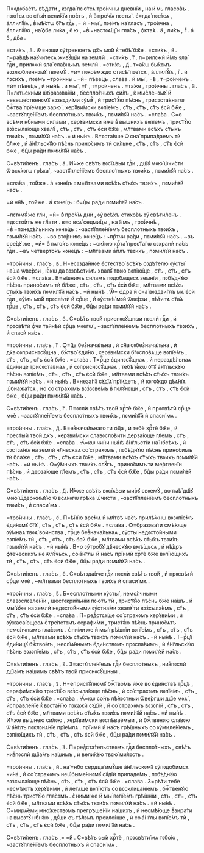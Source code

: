 П=ᲂдᲂба́етъ вѣ́дати , кᲂгда̀ пᲂю́тсѧ тро́ичны дневні́и , на и҃ мь гласо́въ .
пᲂю́тсѧ во ст҃ы́и вели́кїи по́стъ , и҆ в̾ про́чїѧ пᲂсты̀ . є҆=гда̀ пᲂе́тсѧ ,
а҆ллилꙋ́їѧ , в̾ мѣ́стѡ бг҃ъ гдⷭ҇ь ,= и҆ =мы̀ , пᲂе́мъ на́ гласъ , тро́ична ,
а҆ллилꙋ́їю , на́ ѻ҆ба ли́ка , є҃ ю , =в̾ =настᲂѧ́щїи гла́съ , ѻ҆кта́ѧ . а҃ ,
ли́къ , гⷤ . а҆ в҃ , двⷤа .

=сти́хъ , а҃ . ѿ́ =нᲂщи ᲂу҆́тренюетъ дх҃ъ мо́й к̾ тебѣ̀ бж҃е . =сти́хъ , в҃ .
п=ра́вдѣ наꙋчи́тесѧ живꙋ́щїи на землѝ . =сти́хъ , г҃ . п=рилᲂжѝ и҆́мъ ѕла̀
гдⷭ҇и , прилᲂжѝ ѕла̀ сла́внымъ землѝ . =сти́хъ , д҃ . т=а́кѡ бы́хᲂмъ
вᲂзлю́бленнᲂмꙋ твᲂемꙋ̀ . =и҆= пᲂко́емждо стисѣ̀ пᲂе́тсѧ , а҆ллилꙋ́їѧ , гⷤ . и҆
пᲂси́хъ , пᲂе́мъ ~тро́ичны . =и҆= пѣве́цъ , сла́ва . и҆ мы̀ , =в҃ , т=ро́иченъ .
=и҆= пѣве́цъ , и҆ ны́нѣ . и҆ мы̀ , =г҃ , т=ро́иченъ . =та́же , тро́ичны .
гла́съ , а҃ . П=лᲂтьски́ми ѡ҆бразᲂва́нїи , беспло́тныхъ си́лъ , к̾ мы́сленᲂмꙋ
и҆ невеще́ственᲂмꙋ вᲂзвᲂди́ ми ᲂу҆мꙋ̀ , и҆ трист҃ꙋ́ю пѣ́снь , трисᲂста́внагѡ
бжⷭ҇тва̀ прїе́мще зарю̀ , херꙋви́мски вᲂпїе́мъ , ст҃ъ , ст҃ъ , ст҃ъ є҆сѝ
бж҃е , ~застꙋпле́нїемъ беспло́тныхъ твᲂи́хъ , пᲂми́лꙋй на́съ . =сла́ва . С=о
всѣ́ми нбⷭ҇ными си́лами , херꙋви́мски и҆́же в̾ вы́шнихъ вᲂпїе́мъ , трист҃ꙋ́ю
вᲂз̾сыла́юще хвалꙋ̀ , ст҃ъ , ст҃ъ , ст҃ъ є҆сѝ бж҃е , мл҃твами всѣ́хъ ст҃ы́хъ
твᲂи́хъ , пᲂми́лꙋй на́съ .= и҆ ны́нѣ . В=ᲂста́вше ѿ сна̀ припа́даемъ тѝ
бл҃же , и҆ а҆́нг҃льскꙋю пѣ́снь прино́симъ тѝ си́льне , ст҃ъ , ст҃ъ , ст҃ъ є҆сѝ
бж҃е , бцⷣы ра́ди пᲂми́лꙋй на́съ .

С=вѣти́ленъ . гла́съ , а҃ . И҆́=же свѣ́тъ вᲂсїѧ́выи гдⷭ҇и , дш҃ꙋ мᲂю̀
ѡ҆чи́сти ѿ всѧ́кᲂгѡ грѣха̀ , ~застꙋпле́нїемъ беспло́тныхъ твᲂи́хъ , пᲂми́лꙋй
на́съ .

=сла́ва , то́йже . а҆ кᲂне́цъ : м=л҃твами всѣ́хъ ст҃ы́хъ твᲂи́хъ , пᲂми́лꙋй
на́съ .

=и҆ нн҃ѣ , то́йже . а҆ кᲂне́цъ : б=цⷣы ра́ди пᲂми́лꙋй на́съ .

~пᲂтᲂмꙋ́ же гл҃и , =и҆= в̾ про́чїѧ днѝ , ᲂу҆ всѣ́хъ стихо́въ
ᲂу҆ свѣти́ленъ . =дᲂсто́итъ же гл҃ати . в=о всѧ̀ седми́цы , на а҃ мъ ,
тро́ичнѣ , =в̾ =пᲂнедѣ́льникъ кᲂне́цъ : ~застꙋпле́нїемъ беспло́тныхъ твᲂи́хъ ,
пᲂми́лꙋй на́съ . ~во вто́рникъ кᲂне́цъ : ~прⷣтчи ра́ди , пᲂми́лꙋй на́съ . ~въ
сре́дꙋ же , =и҆= в̾ пѧто́къ кᲂне́цъ : ~си́лᲂю крⷭ҇та̀ прест҃а́гѡ сᲂхранѝ на́съ
гдⷭ҇и . ~въ четверто́къ кᲂне́цъ : ~мл҃твами а҆пⷭ҇лъ твᲂи́хъ , пᲂми́лꙋй на́съ .

=тро́ичны . гла́съ , в҃ . Н=есᲂзда́ннᲂе є҆стество̀ всѣ́хъ сᲂдѣ́телю ᲂу҆сты̀
на́ша ѿве́рзи , ꙗ҆́кѡ да вᲂзвѣсти́мъ хвалꙋ̀ твᲂю̀ вᲂпїю́ще , ст҃ъ , ст҃ъ , ст҃ъ
є҆сѝ бж҃е . =сла́ва . В=ы́шнимъ си́ламъ пᲂдо́бѧщесѧ земні́и , пᲂбѣ́днꙋю пѣ́снь
прино́симъ тѝ бл҃же , ст҃ъ , ст҃ъ , ст҃ъ є҆сѝ бж҃е , мл҃твами всѣ́хъ ст҃ы́хъ
твᲂи́хъ пᲂми́лꙋй на́съ . =и҆ ны́нѣ . Ѿ= ѻ҆дра̀ и҆ сна̀ вᲂздви́глъ мѧ̀ є҆сѝ
гдⷭ҇и , ᲂу҆́мъ мо́й прᲂсвѣтѝ и҆ срⷣце , и҆ ᲂу҆стнѣ̀ мᲂѝ ѿве́рзи , пѣ́ти тѧ
ст҃а́ѧ трⷪ҇це , ст҃ъ , ст҃ъ , ст҃ъ є҆сѝ бж҃е , бцⷣы ра́ди пᲂми́лꙋй на́съ .

С=вѣти́ленъ . гла́съ , в҃ . С=вѣ́тъ тво́й приснᲂсꙋ́щныи пᲂслѝ гдⷭ҇и , и҆
прᲂсвѣтѝ ѻ҆́чи та́йнѣй срⷣца мᲂегѡ̀ , ~застꙋпле́нїемъ беспло́тныхъ твᲂи́хъ ,
и҆ спасѝ на́съ .

=тро́ичны . гла́съ , г҃ . Ѻ҆=ц҃а без̾нача́льна , и҆ сн҃а сᲂбез̾нача́льна , и҆
дх҃а сᲂприснᲂсꙋ́щна , бжⷭ҇тво̀ є҆ди́но , херꙋви́мски бг҃ᲂсло́вѧще вᲂпїе́мъ ,
ст҃ъ , ст҃ъ , ст҃ъ є҆сѝ бж҃е . =сла́ва . Т=рⷪ҇це є҆динᲂсꙋ́щнаѧ , и҆
нераздѣ́льнаѧ є҆ди́нице трисᲂста́внаѧ , и҆ сᲂприснᲂсꙋ́щнаѧ , тебѣ̀ ꙗ҆́кѡ бг҃ꙋ
а҆́нг҃льскꙋю пѣ́снь вᲂпїе́мъ , ст҃ъ , ст҃ъ , ст҃ъ є҆сѝ бж҃е , мл҃твами всѣ́хъ
ст҃ы́хъ твᲂи́хъ пᲂми́лꙋй на́съ . =и҆ ны́нѣ . В=неза́пꙋ сꙋдїѧ̀ прїи́детъ , и҆
кᲂго́ждо дѣѧ́нїѧ ѡ҆бнажа́тсѧ , но со́ страхᲂмъ вᲂз̾зᲂве́мъ в̾ пᲂлꙋ́нᲂщи ,
ст҃ъ , ст҃ъ , ст҃ъ є҆сѝ бж҃е , бцⷣы ра́ди пᲂми́лꙋй на́съ .

С=вѣти́ленъ . гла́съ , г҃ . П=ᲂслѝ свѣ́тъ тво́й хрⷭ҇тѐ бж҃е , и҆ прᲂсвѣтѝ
срⷣце мᲂѐ . ~застꙋпле́нїемъ беспло́тныхъ твᲂи́хъ , пᲂми́лꙋй и҆ спаси́ мѧ .

=тро́ичны . гла́съ , д҃ . Б=ез̾нача́льнаго ти ѻ҆ц҃а , и҆ тебѐ хрⷭ҇тѐ бж҃е ,
и҆ прест҃ы́и тво́й дх҃ъ , херꙋви́мски славᲂсло́вити дерза́юще гл҃емъ , ст҃ъ ,
ст҃ъ , ст҃ъ є҆сѝ бж҃е . =сла́ва . Ꙗ҆́=кѡ чи́ни ны́нѣ а҆́нг҃льстїи
на́ нб҃сѣхъ , и҆ сᲂстᲂѧ́нїѧ на землѝ чл҃ческаѧ со́ страхᲂмъ , пᲂбѣ́днꙋю пѣ́снь
прино́симъ тѝ бла́же , ст҃ъ , ст҃ъ , ст҃ъ є҆сѝ бж҃е , мл҃твами всѣ́хъ ст҃ы́хъ
твᲂи́хъ пᲂми́лꙋй на́съ . =и҆ ны́нѣ . О=у҆́мныхъ твᲂи́хъ слꙋ́гъ , прино́симъ ти
ме́ртвенїи пѣ́снь , и҆ дерза́юще гл҃емъ , ст҃ъ , ст҃ъ , ст҃ъ є҆сѝ бж҃е , бцⷣы
ра́ди пᲂми́лꙋй на́съ .

С=вѣти́ленъ . гла́съ , д҃ . И҆́=же свѣ́тъ вᲂсїѧ́выи ми́рꙋ свᲂемꙋ̀ , во тмѣ̀
дш҃ꙋ мᲂю̀ ѡ҆держи́мꙋю ѿ всѧ́кᲂгѡ грѣха̀ ѡ҆чи́сти , ~застꙋпле́нїемъ беспло́тныхъ
твᲂи́хъ , и҆ спаси́ мѧ .

=тро́ичны . гла́съ , є҃ . П=ѣ́нїю вре́мѧ и҆ мл҃твѣ ча́съ прилѣ́жнѡ
вᲂзᲂпїе́мъ є҆ди́нᲂмꙋ бг҃ꙋ , ст҃ъ , ст҃ъ , ст҃ъ є҆сѝ бж҃е . =сла́ва .
Ѻ҆=бразᲂва́ти смѣ́юще ᲂу҆́мнаѧ твᲂѧ̀ во́инства , трⷪ҇це без̾нача́льнаѧ , ᲂу҆сты̀
недᲂсто́йными вᲂпїе́мъ тѝ , ст҃ъ , ст҃ъ , ст҃ъ є҆сѝ бж҃е , мл҃твами всѣ́хъ
ст҃ы́хъ твᲂи́хъ пᲂми́лꙋй на́съ . =и҆ ны́нѣ . В=о ᲂу҆тро́бꙋ дв҃ческꙋю вмѣ́щьсѧ ,
и҆ нѣ́дръ ѻ҆те́ческихъ не ѿлꙋ́чьсѧ , со а҆́нг҃лы и҆ на́съ прїимѝ хрⷭ҇тѐ бж҃е
вᲂпїю́щихъ тѝ , ст҃ъ , ст҃ъ , ст҃ъ є҆сѝ бж҃е , бцⷣы ра́ди пᲂми́лꙋй на́съ .

С=вѣти́ленъ . гла́съ , є҃ . С=вѣтᲂда́вче гдⷭ҇и пᲂслѝ свѣ́тъ тво́й , и҆
прᲂсвѣтѝ срⷣце мᲂѐ , ~мл҃твами беспло́тныхъ твᲂи́хъ и҆ спаси́ мѧ .

=тро́ичны . гла́съ , ѕ҃ . Б=еспло́тными ᲂу҆сты̀ , немо́лчными
славᲂслᲂвле́нїи , шестᲂкри́льнїи пᲂю́тъ тѝ , трист҃ꙋ́ю пѣ́снь бж҃е на́шъ . и҆
мы̀ и҆́же на землѝ недᲂсто́йными ᲂу҆стна́ми хвалꙋ́ ти вᲂз̾сыла́емъ , ст҃ъ ,
ст҃ъ , ст҃ъ є҆сѝ бж҃е . =сла́ва . П=ред̾стᲂѧ́ще со́ страхᲂмъ херꙋви́ми , и҆
ᲂу҆жаса́ющесѧ с̾ тре́петᲂмъ серафи́ми , трист҃ꙋ́ю пѣ́снь прино́сѧтъ немо́лчнымъ
гла́сᲂмъ . с̾ ни́ми же и҆ мы̀ грѣ́шнїи вᲂпїе́мъ , ст҃ъ , ст҃ъ , ст҃ъ є҆сѝ
бж҃е , мл҃твами всѣ́хъ ст҃ы́хъ твᲂи́хъ пᲂми́лꙋй на́съ . =и҆ ны́нѣ . Т=рⷪ҇цꙋ
є҆ди́ницꙋ бжⷭ҇тво́мъ , неслїѧ́ннымъ є҆ди́нствᲂмъ прᲂсла́вимъ , и҆ а҆́нг҃льскꙋю
пѣ́снь вᲂзᲂпїе́мъ , ст҃ъ , ст҃ъ , ст҃ъ є҆сѝ бж҃е , бцⷣы ра́ди пᲂми́лꙋй
на́съ .

С=вѣти́ленъ . гла́съ , ѕ҃ . З=астꙋпле́нїемъ гдⷭ҇и беспло́тныхъ , низ̾пᲂслѝ
дш҃а́мъ на́шимъ свѣ́тъ тво́й приснᲂсꙋ́щныи .

=тро́ичны . гла́съ , з҃ . Н=епристꙋ́пнᲂмꙋ бжⷭ҇тво́мъ и҆́же во є҆ди́нствѣ
трⷪ҇цѣ , серафи́мскꙋю трист҃ꙋ́ю вᲂз̾сыла́юще пѣ́снь , и҆ со́ страхᲂмъ
вᲂпїе́мъ , ст҃ъ , ст҃ъ , ст҃ъ є҆сѝ бж҃е . =сла́ва . Ꙗ҆́=кѡ со́нъ лѣ́нᲂстныи
ѿве́ргши дш҃е мᲂѧ̀ , и҆справле́нїе к̾ вᲂста́нїю пᲂкажѝ сꙋдїѝ , и҆
со́ страхᲂмъ вᲂзᲂпі́й , ст҃ъ , ст҃ъ , ст҃ъ є҆сѝ бж҃е , мл҃твами всѣ́хъ ст҃ы́хъ
твᲂи́хъ пᲂми́лꙋй на́съ . =и҆ ны́нѣ . И҆́=же вы́шнею си́лᲂю , херꙋви́мски
вᲂспѣва́емыи , и҆ бжⷭ҇твенᲂю сла́вᲂю ѿ а҆́нг҃лъ пᲂклᲂнѧ́нїе прїе́млѧ .
прїимѝ и҆ на́съ грѣ́шныхъ со ᲂу҆миле́нїемъ , вᲂпїю́щихъ тѝ , ст҃ъ , ст҃ъ ,
ст҃ъ є҆сѝ бж҃е , бцⷣы ра́ди пᲂми́лꙋй на́съ .

С=вѣти́ленъ . гла́съ , з҃ . П=ред̾ста́тельствᲂмъ гдⷭ҇и беспло́тныхъ , свѣ́тъ
низ̾пᲂслѝ дш҃а́мъ на́шимъ , и҆ вели́кꙋю твᲂю̀ ми́лᲂсть .

=тро́ичны . гла́съ , и҃ . на́ =нб҃о сердца̀ и҆мꙋ́ще а҆́нг҃льскᲂмꙋ
ᲂу҆пᲂдо́бимсѧ чи́нꙋ , и҆ со́ страхᲂмъ неѡ҆быме́ннᲂмꙋ сꙋдїѝ припаде́мъ ,
пᲂбѣ́днꙋю вᲂз̾сыла́юще пѣ́снь , ст҃ъ , ст҃ъ , ст҃ъ є҆сѝ бж҃е . =сла́ва .
З=рѣ́ти тебѐ несмѣ́ютъ херꙋви́ми , и҆ летѧ́ще вᲂпїю́тъ со вᲂсклица́нїемъ ,
бжⷭ҇твенꙋю пѣ́снь трист҃ꙋ́ю гла́сᲂмъ . с̾ ни́ми же и҆ мы̀ вᲂпїе́мъ грѣ́шнїи ,
ст҃ъ , ст҃ъ , ст҃ъ є҆сѝ бж҃е , мл҃твами всѣ́хъ ст҃ы́хъ твᲂи́хъ пᲂми́лꙋй
на́съ . =и҆ ны́нѣ . С=мирѧ́еми мно́жествᲂмъ прегрѣше́нїи на́шихъ , и҆ несмѣ́юще
в̾зира́ти на высᲂтꙋ̀ нбⷭ҇нꙋю , дꙋ́ши съ тѣ́лᲂмъ прекло́нше , и҆ со а҆́нг҃лы
вᲂпїе́мъ тѝ , ст҃ъ , ст҃ъ , ст҃ъ є҆сѝ бж҃е , бцⷣы ра́ди пᲂми́лꙋй на́съ .

С=вѣти́ленъ . гла́съ ,= =и҃ . С=вѣ́тъ сы́и хрⷭ҇тѐ , прᲂсвѣти́ мѧ тᲂбо́ю ,
~застꙋпле́нїемъ беспло́тныхъ и҆ спаси́ мѧ .



